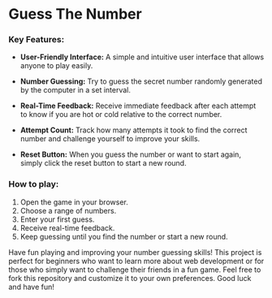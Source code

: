 # Guess The Number

### Key Features:

* **User-Friendly Interface:** A simple and intuitive user interface that allows anyone to play easily.

* **Number Guessing:** Try to guess the secret number randomly generated by the computer in a set interval.

* **Real-Time Feedback:** Receive immediate feedback after each attempt to know if you are hot or cold relative to the correct number.

* **Attempt Count:** Track how many attempts it took to find the correct number and challenge yourself to improve your skills.

* **Reset Button:** When you guess the number or want to start again, simply click the reset button to start a new round.

### How to play:

1. Open the game in your browser.
2. Choose a range of numbers.
3. Enter your first guess.
4. Receive real-time feedback.
5. Keep guessing until you find the number or start a new round.

Have fun playing and improving your number guessing skills! This project is perfect for beginners who want to learn more about web development or for those who simply want to challenge their friends in a fun game. Feel free to fork this repository and customize it to your own preferences. Good luck and have fun!
